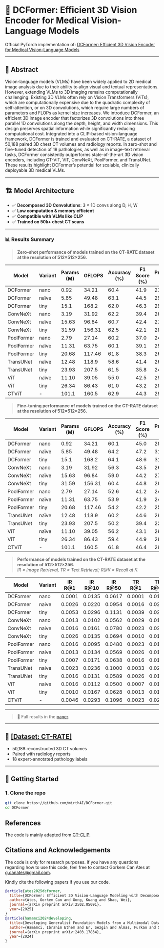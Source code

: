 # 🧠 DCFormer: Efficient 3D Vision Encoder for Medical Vision-Language Models

Official PyTorch implementation of: 
[DCFormer: Efficient 3D Vision Encoder for Medical Vision-Language Models](https://arxiv.org/abs/2502.05091)

---
## 📌 Abstract

Vision-language models (VLMs) have been widely applied to 2D medical image analysis due to their ability to align visual and textual representations. However, extending VLMs to 3D imaging remains computationally challenging. Existing 3D VLMs often rely on Vision Transformers (ViTs), which are computationally expensive due to the quadratic complexity of self-attention, or on 3D convolutions, which require large numbers of parameters and FLOPs as kernel size increases. We introduce DCFormer, an efficient 3D image encoder that factorizes 3D convolutions into three parallel 1D convolutions along the depth, height, and width dimensions. This design preserves spatial information while significantly reducing computational cost. Integrated into a CLIP-based vision-language framework, DCFormer is trained and evaluated on CT-RATE, a dataset of 50,188 paired 3D chest CT volumes and radiology reports. In zero-shot and fine-tuned detection of 18 pathologies, as well as in image–text retrieval tasks, DCFormer consistently outperforms state-of-the-art 3D vision encoders, including CT-ViT, ViT, ConvNeXt, PoolFormer, and TransUNet. These results highlight DCFormer’s potential for scalable, clinically deployable 3D medical VLMs.

---

## 🏗️ Model Architecture

- ✅ **Decomposed 3D Convolutions**: 3 × 1D convs along D, H, W
- ✅ **Low computation & memory efficient**
- ✅ **Compatible with VLMs like CLIP**
- ✅ **Trained on 50k+ chest CT scans**

---

### 📊 Results Summary

> **Zero-shot performance of models trained on the CT-RATE dataset at the resolution of 512×512×256.**

| Model       | Variant | Params (M) | GFLOPS | Accuracy (%) | F1 Score (%) | Precision (%) | Recall (%) |
|-------------|---------|------------|--------|---------------|----------------|----------------|--------------|
| DCFormer    | nano    | 0.92       | 34.21  | 60.4          | 41.9           | 27.2           | 62.8         |
| DCFormer    | naïve   | 5.85       | 49.48  | 63.1          | 44.5           | 29.5           | 65.5         |
| DCFormer    | tiny    | 15.1       | 168.2  | 62.0          | 46.3           | 29.7           | 70.1         |
| ConvNeXt    | nano    | 3.19       | 31.92  | 62.2          | 39.4           | 26.7           | 55.1         |
| ConvNeXt    | naïve   | 15.63      | 96.84  | 60.7          | 42.4           | 27.7           | 63.8         |
| ConvNeXt    | tiny    | 31.59      | 156.31 | 62.5          | 42.1           | 28.2           | 60.1         |
| PoolFormer  | nano    | 2.79       | 27.14  | 60.2          | 37.0           | 24.8           | 52.3         |
| PoolFormer  | naïve   | 11.31      | 63.75  | 60.1          | 39.1           | 25.7           | 56.8         |
| PoolFormer  | tiny    | 20.68      | 117.46 | 61.8          | 38.3           | 26.0           | 53.5         |
| TransUNet   | naïve   | 12.48      | 118.9  | 58.6          | 41.4           | 26.5           | 56.0         |
| TransUNet   | tiny    | 23.93      | 207.5  | 61.5          | 35.8           | 24.7           | 48.7         |
| ViT         | naïve   | 11.10      | 39.05  | 55.0          | 42.5           | 25.8           | 71.5         |
| ViT         | tiny    | 26.34      | 86.43  | 61.0          | 43.2           | 28.0           | 64.8         |
| CTViT       | -       | 101.1      | 160.5  | 62.9          | 44.3           | 29.3           | 65.7         |

> **Fine-tuning performance of models trained on the CT-RATE dataset at the resolution of 512×512×256.**

| Model       | Variant | Params (M) | GFLOPS | Accuracy (%) | F1 Score (%) | Precision (%) | Recall (%) |
|-------------|---------|------------|--------|---------------|----------------|----------------|--------------|
| DCFormer    | nano    | 0.92       | 34.21  | 60.1          | 45.0           | 28.6           | 69.6         |
| DCFormer    | naïve   | 5.85       | 49.48  | 64.2          | 47.2           | 31.0           | 70.2         |
| DCFormer    | tiny    | 15.1       | 168.2  | 64.1          | 48.6           | 31.4           | 72.9         |
| ConvNeXt    | nano    | 3.19       | 31.92  | 56.3          | 43.5           | 26.2           | 70.1         |
| ConvNeXt    | naïve   | 15.63      | 96.84  | 59.0          | 44.2           | 27.2           | 67.6         |
| ConvNeXt    | tiny    | 31.59      | 156.31 | 60.4          | 44.8           | 28.2           | 68.2         |
| PoolFormer  | nano    | 2.79       | 27.14  | 52.6          | 41.2           | 24.1           | 67.6         |
| PoolFormer  | naïve   | 11.31      | 63.75  | 53.9          | 41.9           | 24.8           | 68.7         |
| PoolFormer  | tiny    | 20.68      | 117.46 | 54.2          | 42.2           | 25.0           | 68.8         |
| TransUNet   | naïve   | 12.48      | 118.9  | 60.2          | 44.6           | 29.4           | 70.1         |
| TransUNet   | tiny    | 23.93      | 207.5  | 50.2          | 39.4           | 22.7           | 66.1         |
| ViT         | naïve   | 11.10      | 39.05  | 56.2          | 43.1           | 26.1           | 69.8         |
| ViT         | tiny    | 26.34      | 86.43  | 59.4          | 44.9           | 28.0           | 70.8         |
| CTViT       | -       | 101.1      | 160.5  | 61.8          | 46.4           | 29.4           | 70.1         |

> **Performance of models trained on the CT-RATE dataset at the resolution of 512×512×256.**  
> *IR = Image Retrieval, TR = Text Retrieval; R@K = Recall at K.*

| Model      | Variant | IR R@1 | IR R@10 | IR R@50 | TR R@1 | TR R@10 | TR R@50 |
|------------|---------|--------|---------|---------|--------|---------|---------|
| DCFormer   | nano    | 0.0001 | 0.0135  | 0.0617  | 0.0001 | 0.0135  | 0.0707  |
| DCFormer   | naive   | 0.0026 | 0.0220  | 0.0954  | 0.0016 | 0.0214  | 0.0971  |
| DCFormer   | tiny    | 0.0053 | 0.0296  | 0.1131  | 0.0039 | 0.0280  | 0.1237  |
| ConvNeXt   | nano    | 0.0013 | 0.0102  | 0.0562  | 0.0029 | 0.0135  | 0.0599  |
| ConvNeXt   | naive   | 0.0016 | 0.0161  | 0.0780  | 0.0023 | 0.0214  | 0.0740  |
| ConvNeXt   | tiny    | 0.0026 | 0.0135  | 0.0694  | 0.0010 | 0.0171  | 0.0796  |
| PoolFormer | nano    | 0.0016 | 0.0095  | 0.0480  | 0.0023 | 0.0164  | 0.0592  |
| PoolFormer | naive   | 0.0013 | 0.0134  | 0.0569  | 0.0026 | 0.0151  | 0.0635  |
| PoolFormer | tiny    | 0.0007 | 0.0171  | 0.0638  | 0.0016 | 0.0115  | 0.0648  |
| TransUNet  | naive   | 0.0023 | 0.0236  | 0.1000  | 0.0033 | 0.0269  | 0.1105  |
| TransUNet  | tiny    | 0.0016 | 0.0131  | 0.0589  | 0.0026 | 0.0151  | 0.0651  |
| ViT        | naive   | 0.0016 | 0.0112  | 0.0500  | 0.0007 | 0.0109  | 0.0563  |
| ViT        | tiny    | 0.0010 | 0.0167  | 0.0628  | 0.0013 | 0.0148  | 0.0737  |
| CTViT      | -       | 0.0046 | 0.0293  | 0.1096  | 0.0023 | 0.0260  | 0.0921  |
---

> 📄 Full results in the [paper](https://arxiv.org/abs/2502.05091).

---

## 📂 **[[Dataset: CT-RATE]](https://huggingface.co/datasets/ibrahimhamamci/CT-RATE)**

- 50,188 reconstructed 3D CT volumes
- Paired with radiology reports
- 18 expert-annotated pathology labels

---

## 🚀 Getting Started

### 1. Clone the repo
```bash
git clone https://github.com/mirthAI/DCFormer.git
cd DCFormer
```
## References
The code is mainly adapted from [CT-CLIP](https://github.com/ibrahimethemhamamci/CT-CLIP/tree/main).


## Citations and Acknowledgements
The code is only for research purposes. If you have any questions regarding how to use this code, feel free to contact Gorkem Can Ates at g.canates@gmail.com.

Kindly cite the following papers if you use our code.

```bibtex
@article{ates2025dcformer,
  title={DCFormer: Efficient 3D Vision-Language Modeling with Decomposed Convolutions},
  author={Ates, Gorkem Can and Gong, Kuang and Shao, Wei},
  journal={arXiv preprint arXiv:2502.05091},
  year={2025}
}
@article{hamamci2024developing,
  title={Developing Generalist Foundation Models from a Multimodal Dataset for 3D Computed Tomography},
  author={Hamamci, Ibrahim Ethem and Er, Sezgin and Almas, Furkan and Simsek, Ayse Gulnihan and Esirgun, Sevval Nil and Dogan, Irem and Dasdelen, Muhammed Furkan and Durugol, Omer Faruk and Wittmann, Bastian and Amiranashvili, Tamaz and others},
  journal={arXiv preprint arXiv:2403.17834},
  year={2024}
}

```

